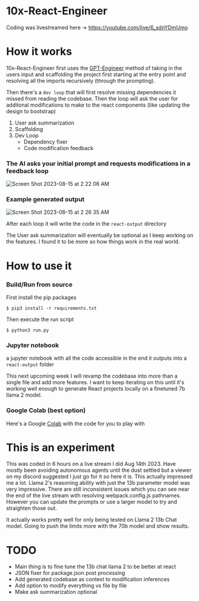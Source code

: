 # 10x-React-Engineer
Coding was livestreamed here -> https://youtube.com/live/6_sdnYDmUmo

# How it works
10x-React-Engineer first uses the [GPT-Engineer](https://github.com/AntonOsika/gpt-engineer) method of taking in the users input and scaffolding the project first starting at the entry point and resolving all the imports recursively (through the prompting).

Then there's a `dev loop` that will first resolve missing dependencies it missed from reading the codebase. Then the loop will ask the user for additonal modifications to make to the react components (like updating the design to bootstrap) 

1) User ask summarization
2) Scaffolding
3) Dev Loop
	- Dependency fixer
	- Code modification feedback


### The AI asks your initial prompt and requests modifications in a feedback loop
![Screen Shot 2023-08-15 at 2 22 06 AM](https://github.com/jawerty/10x-React-Engineer/assets/1999719/93e42a6b-953e-44d1-baff-1d219cb98bea)

### Example generated output
![Screen Shot 2023-08-15 at 2 26 35 AM](https://github.com/jawerty/10x-React-Engineer/assets/1999719/3629b96e-8be6-48c2-a650-99742eb7400e)

After each loop it will write the code in the `react-output` directory

The User ask summarization will eventually be optional as I keep working on the features. I found it to be more so how things work in the real world.

# How to use it
### Build/Run from source
First install the pip packages
```
$ pip3 install -r requirements.txt
```

Then execute the run script
```
$ python3 run.py
```

### Jupyter notebook 
a jupyter notebook with all the code accessible in the end it outputs into a `react-output` folder

This next upcoming week I will revamp the codebase into more than a single file and add more features. I want to keep iterating on this until it's working well enough to generate React projects locally on a finetuned 7b llama 2 model.

### Google Colab (best option)
Here's a Google [Colab](https://colab.research.google.com/drive/1b8zZo0O87plL2icYKs6uxXRHlqqe0Mx_?usp=sharing) with the code for you to play with

# This is an experiment
This was coded in 6 hours on a live stream I did Aug 14th 2023. Have mostly been avoiding autonomous agents until the dust settled but a viewer on my discord suggested I just go for it so here it is. This actually impressed me a lot. Llama 2's reasoning ability with just the 13b parameter model was very impressive. There are still inconsistent issues which you can see near the end of the live stream with resolving webpack.config.js pathnames. However you can update the prompts or use a larger model to try and straighten those out.

It actually works pretty well for only being tested on Llama 2 13b Chat model. Going to push the limits more with the 70b model and show results.

# TODO
- Main thing is to fine tune the 13b chat llama 2 to be better at react
- JSON fixer for package.json post processing
- Add generated codebase as context to modification inferences
- Add option to modify everything vs file by file
- Make ask summarization optional
